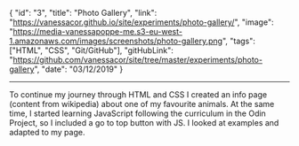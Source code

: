 {
"id": "3",
"title": "Photo Gallery",
"link": "https://vanessacor.github.io/site/experiments/photo-gallery/",
"image": "https://media-vanessapoppe-me.s3-eu-west-1.amazonaws.com/images/screenshots/photo-gallery.png",
"tags": ["HTML", "CSS", "Git/GitHub"],
"gitHubLink": "https://github.com/vanessacor/site/tree/master/experiments/photo-gallery",
"date": "03/12/2019"
}

---

To continue my journey through HTML and CSS I created an info page (content from wikipedia) about one of my favourite animals. At the same time, I started learning JavaScript following the curriculum in the Odin Project, so I included a go to top button with JS. I looked at examples and adapted to my page.
